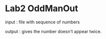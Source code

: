 # Lab2 OddManOut

input : file with sequence of numbers

output : gives the number doesn't appear twice.

